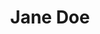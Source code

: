 ---
name: Jane Doe
title: Jane Doe
research_themes:
  - Game Engineering

additional_keywords:
  - Decision Making
  - Dependability
  - Human-Building Interaction

technologies_languages:
  - C#
  - C
  - C++

website: https://www.example.com/
additional_details: >-
  In pariatur adipisicing aliquip aliqua voluptate non nostrud est deserunt. Aliqua ex sint esse commodo fugiat ex ea laborum proident esse. Non est ullamco consectetur labore pariatur dolor cupidatat. Id in dolor pariatur consectetur aliquip.

  Ex in culpa elit culpa sit tempor commodo voluptate. Id laboris irure ut cillum aliqua eiusmod reprehenderit. Anim culpa in cillum mollit mollit in laboris esse Lorem ex in veniam culpa ipsum. Cupidatat cupidatat non cillum nostrud non non. Deserunt officia aliqua proident non amet in adipisicing Lorem do elit. Qui officia sit ullamco do culpa minim aliquip nulla ex cupidatat elit adipisicing ea voluptate. Eiusmod veniam magna ex exercitation laboris labore fugiat dolore qui adipisicing aliqua eu anim aliquip.
---